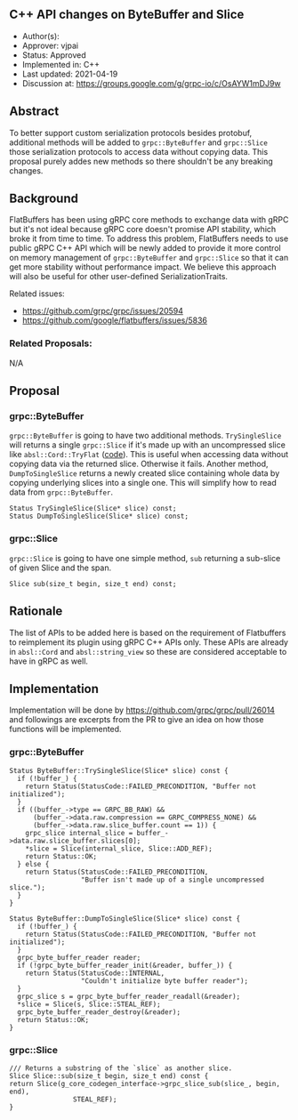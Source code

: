 C++ API changes on ByteBuffer and Slice
----
* Author(s): 
* Approver: vjpai
* Status: Approved
* Implemented in: C++
* Last updated: 2021-04-19
* Discussion at: https://groups.google.com/g/grpc-io/c/OsAYW1mDJ9w

## Abstract

To better support custom serialization protocols besides protobuf, additional methods will be added to `grpc::ByteBuffer` and `grpc::Slice` those serialization protocols to access data without copying data.
This proposal purely addes new methods so there shouldn't be any breaking changes.

## Background

FlatBuffers has been using gRPC core methods to exchange data with gRPC but it's not ideal because gRPC core doesn't promise API stability, which broke it from time to time.
To address this problem, FlatBuffers needs to use public gRPC C++ API which will be newly added to provide it more control on memory management of `grpc::ByteBuffer` and `grpc::Slice` so that it can get more stability without performance impact.
We believe this approach will also be useful for other user-defined SerializationTraits.

Related issues:
- https://github.com/grpc/grpc/issues/20594
- https://github.com/google/flatbuffers/issues/5836

### Related Proposals: 

N/A

## Proposal

### grpc::ByteBuffer

`grpc::ByteBuffer` is going to have two additional methods. `TrySingleSlice` will returns a single `grpc::Slice` if it's made up with an uncompressed slice like `absl::Cord::TryFlat` ([code](https://github.com/abseil/abseil-cpp/blob/732c6540c19610d2653ce73c09eb6cb66da15f42/absl/strings/cord.h#L639)). This is useful when accessing data without copying data via the returned slice. Otherwise it fails. 
Another method, `DumpToSingleSlice` returns a newly created slice containing whole data by copying underlying slices into a single one. This will simplify how to read data from `grpc::ByteBuffer`.

```
Status TrySingleSlice(Slice* slice) const;
Status DumpToSingleSlice(Slice* slice) const;
```

### grpc::Slice

`grpc::Slice` is going to have one simple method, `sub` returning a sub-slice of given Slice and the span.

```
Slice sub(size_t begin, size_t end) const;
```

## Rationale

The list of APIs to be added here is based on the requirement of Flatbuffers to reimplement its plugin using gRPC C++ APIs only. These APIs are already in `absl::Cord` and `absl::string_view` so these are considered acceptable to have in gRPC as well.

## Implementation

Implementation will be done by https://github.com/grpc/grpc/pull/26014 and followings are excerpts from the PR to give an idea on how those functions will be implemented.

### grpc::ByteBuffer

```
Status ByteBuffer::TrySingleSlice(Slice* slice) const {
  if (!buffer_) {
    return Status(StatusCode::FAILED_PRECONDITION, "Buffer not initialized");
  }
  if ((buffer_->type == GRPC_BB_RAW) &&
      (buffer_->data.raw.compression == GRPC_COMPRESS_NONE) &&
      (buffer_->data.raw.slice_buffer.count == 1)) {
    grpc_slice internal_slice = buffer_->data.raw.slice_buffer.slices[0];
    *slice = Slice(internal_slice, Slice::ADD_REF);
    return Status::OK;
  } else {
    return Status(StatusCode::FAILED_PRECONDITION,
                  "Buffer isn't made up of a single uncompressed slice.");
  }
}

Status ByteBuffer::DumpToSingleSlice(Slice* slice) const {
  if (!buffer_) {
    return Status(StatusCode::FAILED_PRECONDITION, "Buffer not initialized");
  }
  grpc_byte_buffer_reader reader;
  if (!grpc_byte_buffer_reader_init(&reader, buffer_)) {
    return Status(StatusCode::INTERNAL,
                  "Couldn't initialize byte buffer reader");
  }
  grpc_slice s = grpc_byte_buffer_reader_readall(&reader);
  *slice = Slice(s, Slice::STEAL_REF);
  grpc_byte_buffer_reader_destroy(&reader);
  return Status::OK;
}
```

### grpc::Slice

```
/// Returns a substring of the `slice` as another slice.
Slice Slice::sub(size_t begin, size_t end) const {
return Slice(g_core_codegen_interface->grpc_slice_sub(slice_, begin, end),
                STEAL_REF);
}
```
